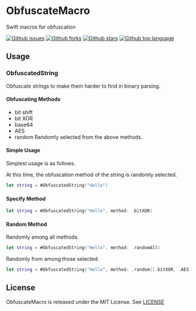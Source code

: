 # ObfuscateMacro

Swift macros for obfuscation

<!-- # Badges -->

[![Github issues](https://img.shields.io/github/issues/p-x9/ObfuscateMacro)](https://github.com/p-x9/ObfuscateMacro/issues)
[![Github forks](https://img.shields.io/github/forks/p-x9/ObfuscateMacro)](https://github.com/p-x9/ObfuscateMacro/network/members)
[![Github stars](https://img.shields.io/github/stars/p-x9/ObfuscateMacro)](https://github.com/p-x9/ObfuscateMacro/stargazers)
[![Github top language](https://img.shields.io/github/languages/top/p-x9/ObfuscateMacro)](https://github.com/p-x9/ObfuscateMacro/)

## Usage

### ObfuscatedString

Obfuscate strings to make them harder to find in binary parsing.

#### Obfuscating Methods

- bit shift
- bit XOR
- base64
- AES
- random
  Randomly selected from the above methods.


#### Simple Usage

Simplest usage is as follows.

At this time, the obfuscation method of the string is randomly selected.

```swift
let string = #ObfuscatedString("Hello")
```

#### Specify Method

```swift
let string = #ObfuscatedString("Hello", method: .bitXOR)
```

#### Random Method

Randomly among all methods.

```swift
let string = #ObfuscatedString("Hello", method: .randomAll)
```

Randomly from among those selected.

```swift
let string = #ObfuscatedString("Hello", method: .random([.bitXOR, .AES]))
```

## License

ObfuscateMacro is released under the MIT License. See [LICENSE](./LICENSE)

